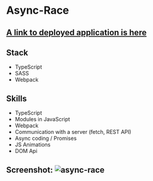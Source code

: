 # Async-Race
## [A link to deployed application is here](https://ainswrg.github.io/Async-race)
## Stack
   - TypeScript
   - SASS
   - Webpack
## Skills
   - TypeScript
   - Modules in JavaScript
   - Webpack
   - Сommunication with a server (fetch, REST API)
   - Async coding / Promises
   - JS Animations
   - DOM Api
## Screenshot: ![async-race](https://user-images.githubusercontent.com/78231573/183893419-5e540223-0e3e-4943-8380-8f88aa6f22ff.png)

